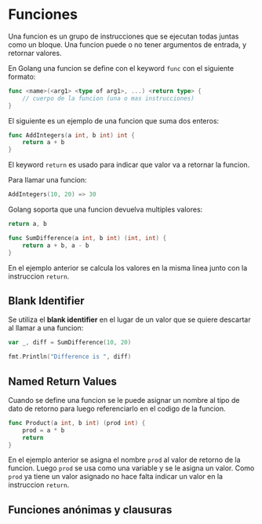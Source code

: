 # Funciones

Una funcion es un grupo de instrucciones que se ejecutan todas juntas
como un bloque. Una funcion puede o no tener argumentos de entrada, y
retornar valores.

En Golang una funcion se define con el keyword `func` con el siguiente
formato:

```go
func <name>(<arg1> <type of arg1>, ...) <return type> {
    // cuerpo de la funcion (una o mas instrucciones)
}
```
El siguiente es un ejemplo de una funcion que suma dos enteros:

```go
func AddIntegers(a int, b int) int {
    return a + b
}
```
El keyword `return` es usado para indicar que valor va a retornar la funcion.

Para llamar una funcion:

```go
AddIntegers(10, 20) => 30
```
Golang soporta que una funcion devuelva multiples valores:

```go
return a, b
```

```go
func SumDifference(a int, b int) (int, int) {
    return a + b, a - b
}
```

En el ejemplo anterior se calcula los valores en la misma linea junto
con la instruccion `return`.

## Blank Identifier

Se utiliza el __blank identifier__ en el lugar de un valor que se
quiere descartar al llamar a una funcion:

```go
var _, diff = SumDifference(10, 20)

fmt.Println("Difference is ", diff)
```


## Named Return Values

Cuando se define una funcion se le puede asignar un nombre al tipo de
dato de retorno para luego referenciarlo en el codigo de la funcion.


```go
func Product(a int, b int) (prod int) {
    prod = a * b
    return
}
```

En el ejemplo anterior se asigna el nombre `prod` al valor de retorno
de la funcion. Luego `prod` se usa como una variable y se le asigna un
valor. Como `prod` ya tiene un valor asignado no hace falta indicar un
valor en la instruccion `return`.

## Funciones anónimas y clausuras
